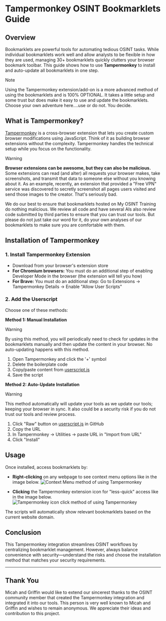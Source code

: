 # Tampermonkey OSINT Bookmarklets Guide

## Overview

Bookmarklets are powerful tools for automating tedious OSINT tasks. While individual bookmarklets work well and allow analysts to be flexible in how they are used, managing 30+ bookmarklets quickly clutters your browser bookmark toolbar. This guide shows how to use **Tampermonkey** to install and auto-update all bookmarklets in one step.

> [!NOTE]
> Using the Tampermonkey extension/add-on is a more advanced method of using the bookmarklets and is 100% OPTIONAL. It takes a little setup and some trust but does make it easy to use and update the bookmarklets. Choose your own adventure here....use or do not. You decide.

## What is Tampermonkey?

[Tampermonkey](https://www.tampermonkey.net/) is a cross-browser extension that lets you create custom browser modifications using JavaScript. Think of it as building browser extensions without the complexity. Tampermonkey handles the technical setup while you focus on the functionality.

> [!WARNING]
> **Browser extensions can be awesome, but they can also be malicious.** Some extensions can read (and alter) all requests your browser makes, take screenshots, and transmit that data to someone else without you knowing about it. As an example, recently, an extension that provided a "Free VPN" service was discovered to secretly screenshot all pages users visited and send those images to the creator. That's seriously bad.
>
> We do our best to ensure that bookmarklets hosted on My OSINT Training do nothing malicious. We review all code and have several AIs also review code submitted by third parties to ensure that you can trust our tools. But please do not just take our word for it, do your own analyses of our bookmarklets to make sure you are comfortable with them.


## Installation of Tampermonkey

### 1. Install Tampermonkey Extension

- Download from your browser's extension store
- **For Chromium browsers:** You must do an additional step of enabling Developer Mode in the browser (the extension will tell you how)
- **For Brave:** You must do an additional step: Go to Extensions → Tampermonkey Details → Enable "Allow User Scripts"

### 2. Add the Userscript

Choose one of these methods:

**Method 1: Manual Installation**

> [!WARNING]
> By using this method, you will periodically need to check for updates in the bookmarklets manually and then update the content in your browser. No auto-updating happens with this method.

1. Open Tampermonkey and click the '+' symbol
2. Delete the boilerplate code
3. Copy/paste content from [userscript.js](/tampermonkey/userscript.js)
4. Save the script

**Method 2: Auto-Update Installation**

> [!WARNING]
> This method automatically will update your tools as we update our tools; keeping your browser in sync. It also could be a security risk if you do not trust our tools and review process.

1. Click "Raw" button on [userscript.js](/tampermonkey/userscript.js) in GitHub
2. Copy the URL
3. In Tampermonkey → Utilities → paste URL in "Import from URL"
4. Click "Install"

## Usage

Once installed, access bookmarklets by:
- **Right-clicking** on any webpage to see context menu options like in the image below.
![Context Menu method of using Tampermonkey](assets/tiktok2.png)

- **Clicking** the Tampermonkey extension icon for "less-quick" access like in the image below.
![Tampermonkey icon click method of using Tampermonkey](assets/tiktok.png)

The scripts will automatically show relevant bookmarklets based on the current website domain.

## Conclusion

This Tampermonkey integration streamlines OSINT workflows by centralizing bookmarklet management. However, always balance convenience with security—understand the risks and choose the installation method that matches your security requirements.

---
## Thank You

Micah and Griffin would like to extend our sincerest thanks to the OSINT community member that created the Tampermonkey integration and integrated it into our tools. This person is very well known to Micah and Griffin and wishes to remain anonymous. We appreciate their ideas and contribution to this project.
